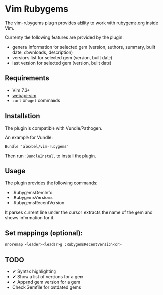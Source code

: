 # Vim Rubygems

The vim-rubygems plugin provides ability to work with rubygems.org inside Vim.

Currenty the following features are provided by the plugin:

* general information for selected gem (version, authors, summary, built date, downloads, description)
* versions list for selected gem (version, built date)
* last version for selected gem (version, built date)

## Requirements

* Vim 7.3+
* [webapi-vim](https://github.com/mattn/webapi-vim)
* `curl` or `wget` commands

## Installation
The plugin is compatible with Vundle/Pathogen.  

An example for Vundle:

```
Bundle 'alexbel/vim-rubygems'
```

Then run `:BundleInstall` to install the plugin.

## Usage

The plugin provides the following commands:  

* :RubygemsGemInfo
* :RubygemsVersions
* :RubygemsRecentVersion

It parses current line under the cursor, extracts the name of the gem and shows information for it.

## Set mappings (optional):
```
nnoremap <leader><leader>g :RubygemsRecentVersion<cr>
```

## TODO
* ✔ Syntax highlighting
* ✔ Show a list of versions for a gem
* ✔ Append gem version for a gem
* Check Gemfile for outdated gems
